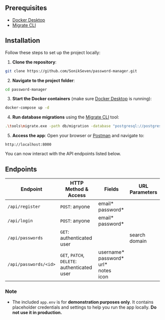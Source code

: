 ## Prerequisites

- [Docker Desktop](https://docs.docker.com/desktop/)
- [Migrate CLI](https://github.com/golang-migrate/migrate/tree/master/cmd/migrate)
## Installation

Follow these steps to set up the project locally:

1. **Clone the repository**:
```bash
git clone https://github.com/SonikSeven/password-manager.git
```

2. **Navigate to the project folder**:
```bash
cd password-manager
```

3. **Start the Docker containers** (make sure [Docker Desktop](https://docs.docker.com/desktop/) is running):
```bash
docker-compose up -d
```

4. **Run database migrations** using the [Migrate CLI](https://github.com/golang-migrate/migrate/tree/master/cmd/migrate) tool:
```bash
.\tools\migrate.exe -path db/migration -database "postgresql://postgres:postgres@localhost:5432/password_manager?sslmode=disable" -verbose up
```

5. **Access the app**:
Open your browser or [Postman](https://www.postman.com/) and navigate to:
```
http://localhost:8000
```
You can now interact with the API endpoints listed below.
## Endpoints

| Endpoint              | HTTP Method & Access                         | Fields                                             | URL Parameters   |
| --------------------- | -------------------------------------------- | -------------------------------------------------- | ---------------- |
| `/api/register`       | `POST`: anyone                               | email\*<br>password\*                              |                  |
| `/api/login`          | `POST`: anyone                               | email\*<br>password\*                              |                  |
| `/api/passwords`      | `GET`: authenticated user                    |                                                    | search<br>domain |
| `/api/passwords/<id>` | `GET`, `PATCH`, `DELETE`: authenticated user | username\*<br>password\*<br>url\*<br>notes<br>icon |                  |
### **Note**

- The included `app.env` is for **demonstration purposes only**. It contains placeholder credentials and settings to help you run the app locally. **Do not use it in production.**

